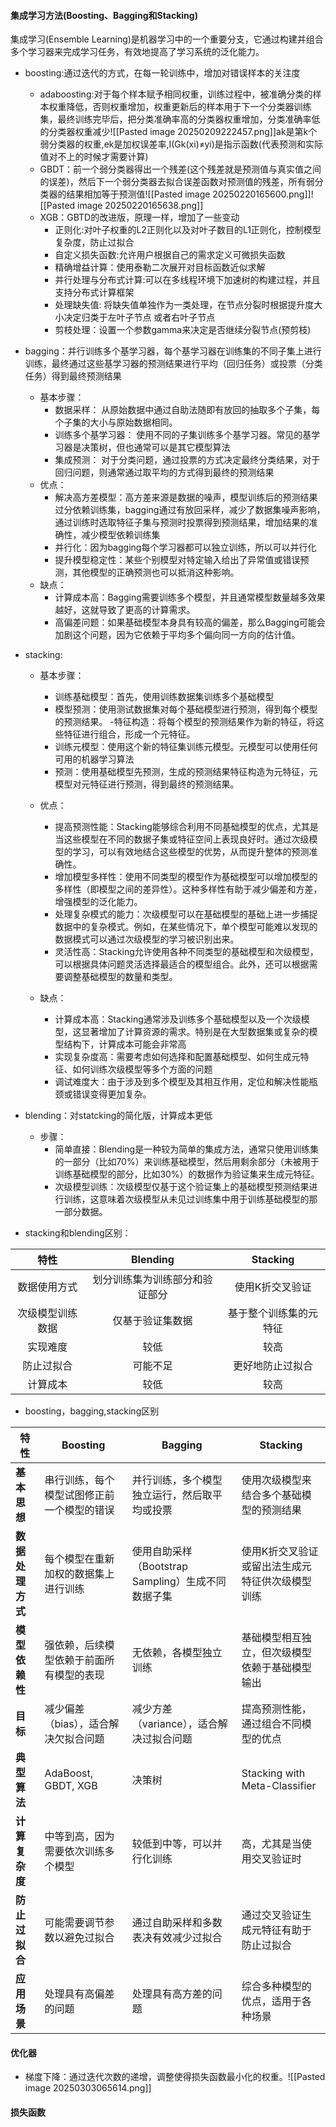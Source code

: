 #### 集成学习方法(Boosting、Bagging和Stacking)
集成学习(Ensemble Learning)是机器学习中的一个重要分支，它通过构建并组合多个学习器来完成学习任务，有效地提高了学习系统的泛化能力。
 - boosting:通过迭代的方式，在每一轮训练中，增加对错误样本的关注度
	 - adaboosting:对于每个样本赋予相同权重，训练过程中，被准确分类的样本权重降低，否则权重增加，权重更新后的样本用于下一个分类器训练集，最终训练完毕后，把分类准确率高的分类器权重增加，分类准确率低的分类器权重减少![[Pasted image 20250209222457.png]]ak是第k个弱分类器的权重,ek是加权误差率,I(Gk(xi)≠yi)是指示函数(代表预测和实际值对不上的时候才需要计算)
	 - GBDT：前一个弱分类器得出一个残差(这个残差就是预测值与真实值之间的误差)，然后下一个弱分类器去拟合误差函数对预测值的残差，所有弱分类器的结果相加等于预测值![[Pasted image 20250220165600.png]]![[Pasted image 20250220165638.png]]
	 - XGB：GBTD的改进版，原理一样，增加了一些变动
		 - 正则化:对叶子权重的L2正则化以及对叶子数目的L1正则化，控制模型复杂度，防止过拟合
		 - 自定义损失函数:允许用户根据自己的需求定义可微损失函数
		 - 精确增益计算：使用泰勒二次展开对目标函数近似求解
		 - 并行处理与分布式计算:可以在多线程环境下加速树的构建过程，并且支持分布式计算框架
		 - 处理缺失值: 将缺失值单独作为一类处理，在节点分裂时根据提升度大小决定归类于左叶子节点 或者右叶子节点
		 - 剪枝处理：设置一个参数gamma来决定是否继续分裂节点(预剪枝)
 - bagging：并行训练多个基学习器，每个基学习器在训练集的不同子集上进行训练，最终通过这些基学习器的预测结果进行平均（回归任务）或投票（分类任务）得到最终预测结果
	 - 基本步骤：
		 - 数据采样： 从原始数据中通过自助法随即有放回的抽取多个子集，每个子集的大小与原始数据相同。
		- 训练多个基学习器： 使用不同的子集训练多个基学习器。常见的基学习器是决策树，但也通常可以是其它模型算法
		 - 集成预测： 对于分类问题，通过投票的方式决定最终分类结果，对于回归问题，则通常通过取平均的方式得到最终的预测结果
	- 优点：
		- 解决高方差模型：高方差来源是数据的噪声，模型训练后的预测结果过分依赖训练集，bagging通过有放回采样，减少了数据集噪声影响，通过训练时选取特征子集与预测时投票得到预测结果，增加结果的准确性，减少模型依赖训练集
		- 并行化：因为bagging每个学习器都可以独立训练，所以可以并行化
		- 提升模型稳定性：某些个别模型对特定输入给出了异常值或错误预测，其他模型的正确预测也可以抵消这种影响。
	- 缺点：
		- 计算成本高：Bagging需要训练多个模型，并且通常模型数量越多效果越好，这就导致了更高的计算需求。
		- 高偏差问题：如果基础模型本身具有较高的偏差，那么Bagging可能会加剧这个问题，因为它依赖于平均多个偏向同一方向的估计值。
- stacking: 
	- 基本步骤：
		- 训练基础模型：首先，使用训练数据集训练多个基础模型
		- 模型预测：使用测试数据集对每个基础模型进行预测，得到每个模型的预测结果。
		-特征构造：将每个模型的预测结果作为新的特征，将这些特征进行组合，形成一个元特征。
		- 训练元模型：使用这个新的特征集训练元模型。元模型可以使用任何可用的机器学习算法
		- 预测：使用基础模型先预测，生成的预测结果特征构造为元特征，元模型对元特征进行预测，得到最终的预测结果。
	

	 - 优点：
		- 提高预测性能：Stacking能够综合利用不同基础模型的优点，尤其是当这些模型在不同的数据子集或特征空间上表现良好时。通过次级模型的学习，可以有效地结合这些模型的优势，从而提升整体的预测准确性。
		- 增加模型多样性：使用不同类型的模型作为基础模型可以增加模型的多样性（即模型之间的差异性）。这种多样性有助于减少偏差和方差，增强模型的泛化能力。
		- 处理复杂模式的能力：次级模型可以在基础模型的基础上进一步捕捉数据中的复杂模式。例如，在某些情况下，单个模型可能难以发现的数据模式可以通过次级模型的学习被识别出来。
		- 灵活性高：Stacking允许使用各种不同类型的基础模型和次级模型，可以根据具体问题灵活选择最适合的模型组合。此外，还可以根据需要调整基础模型的数量和类型。
	- 缺点：
		- 计算成本高：Stacking通常涉及训练多个基础模型以及一个次级模型，这显著增加了计算资源的需求。特别是在大型数据集或复杂的模型结构下，计算成本可能会非常高
		- 实现复杂度高：需要考虑如何选择和配置基础模型、如何生成元特征、如何训练次级模型等多个方面的问题
		- 调试难度大：由于涉及到多个模型及其相互作用，定位和解决性能瓶颈或错误变得更加复杂。
- blending：对statcking的简化版，计算成本更低
	- 步骤：
		- 简单直接：Blending是一种较为简单的集成方法，通常只使用训练集的一部分（比如70%）来训练基础模型，然后用剩余部分（未被用于训练基础模型的部分，比如30%）的数据作为验证集来生成元特征。
		- 次级模型训练：次级模型仅基于这个验证集上的基础模型预测结果进行训练，这意味着次级模型从未见过训练集中用于训练基础模型的那一部分数据。

- stacking和blending区别：

|特性|Blending|Stacking|
|:-:|:-:|:-:|
|数据使用方式|划分训练集为训练部分和验证部分|使用K折交叉验证|
|次级模型训练数据|仅基于验证集数据|基于整个训练集的元特征|
|实现难度|较低|较高|
|防止过拟合|可能不足|更好地防止过拟合|
|计算成本|较低|较高|

- boosting，bagging,stacking区别


| 特性               | Boosting                                      | Bagging                                       | Stacking                                      |
|--------------------|-----------------------------------------------|-----------------------------------------------|-----------------------------------------------|
| **基本思想**       | 串行训练，每个模型试图修正前一个模型的错误   | 并行训练，多个模型独立运行，然后取平均或投票 | 使用次级模型来结合多个基础模型的预测结果     |
| **数据处理方式**   | 每个模型在重新加权的数据集上进行训练         | 使用自助采样（Bootstrap Sampling）生成不同数据子集 | 使用K折交叉验证或留出法生成元特征供次级模型训练 |
| **模型依赖性**     | 强依赖，后续模型依赖于前面所有模型的表现     | 无依赖，各模型独立训练                       | 基础模型相互独立，但次级模型依赖于基础模型输出 |
| **目标**           | 减少偏差（bias），适合解决欠拟合问题         | 减少方差（variance），适合解决过拟合问题     | 提高预测性能，通过组合不同模型的优点         |
| **典型算法**       | AdaBoost, GBDT, XGB         | 决策树         | Stacking with Meta-Classifier                |
| **计算复杂度**     | 中等到高，因为需要依次训练多个模型           | 较低到中等，可以并行化训练                   | 高，尤其是当使用交叉验证时                   |
| **防止过拟合**     | 可能需要调节参数以避免过拟合                 | 通过自助采样和多数表决有效减少过拟合         | 通过交叉验证生成元特征有助于防止过拟合       |
| **应用场景**       | 处理具有高偏差的问题                         | 处理具有高方差的问题                         | 综合多种模型的优点，适用于各种场景           |


#### 优化器
- 梯度下降：通过迭代次数的递增，调整使得损失函数最小化的权重。![[Pasted image 20250303065614.png]]

#### 损失函数
